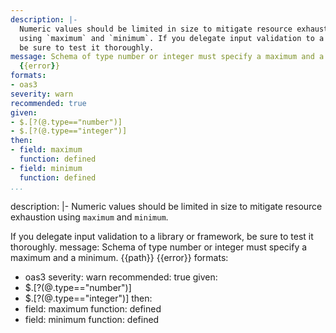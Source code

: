 ```yaml
---
description: |-
  Numeric values should be limited in size to mitigate resource exhaustion
  using `maximum` and `minimum`. If you delegate input validation to a library or framework,
  be sure to test it thoroughly.
message: Schema of type number or integer must specify a maximum and a minimum. {{path}}
  {{error}}
formats:
- oas3
severity: warn
recommended: true
given:
- $.[?(@.type=="number")]
- $.[?(@.type=="integer")]
then:
- field: maximum
  function: defined
- field: minimum
  function: defined
...
```

description: |-
  Numeric values should be limited in size to mitigate resource exhaustion
  using `maximum` and `minimum`.

  If you delegate input validation to a library or framework,
  be sure to test it thoroughly.
message: Schema of type number or integer must specify a maximum and a minimum. {{path}}
  {{error}}
formats:
- oas3
severity: warn
recommended: true
given:
- $.[?(@.type=="number")]
- $.[?(@.type=="integer")]
then:
- field: maximum
  function: defined
- field: minimum
  function: defined